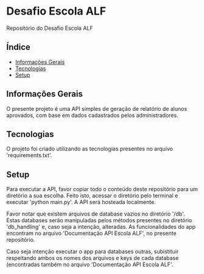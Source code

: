 # Desafio Escola ALF
Repositório do Desafio Escola ALF
## Índice
* [Informações Gerais](###Informações-Gerais)
* [Tecnologias](###Tecnologias)
* [Setup](###Setup)

## Informações Gerais
O presente projeto é uma API simples de geração de relatório de alunos aprovados, com base em dados cadastrados pelos administradores.

## Tecnologias
O projeto foi criado utilizando as tecnologias presentes no arquivo 'requirements.txt'.

## Setup
Para executar a API, favor copiar todo o conteúdo deste repositório para um diretório a sua escolha.
Feito isto, acessar o diretório pelo terminal e executar 'python main.py'. A API será hosteada localmente.

Favor notar que existem arquivos de database vazios no diretório '/db'. Estas databases serão manipuladas pelos métodos presentes no diretório 'db_handling' e, caso seja a intenção, alteradas. As funcionalidades do app encontram no arquivo 'Documentação API Escola ALF', no presente repositório.

Caso seja intenção executar o app para databases outras, subistituir respeitando ambos os nomes dos arquivos e keys de cada database (encontradas também no arquivo 'Documentação API Escola ALF'.
